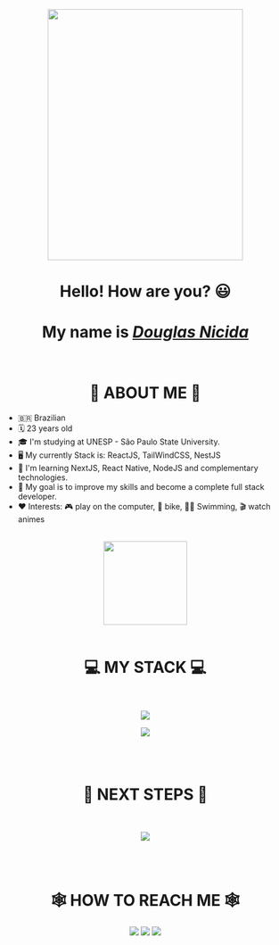 <div align="center">
  
  <img width="350" height="450" src="https://github.com/douglasnicida/douglasnicida/assets/56737480/9752b3ab-3199-4d09-835c-96225cb3940b" alt=""/>
  
  <div align="center">
    <h1 align="center">Hello! How are you? 😃️</h1>
    <h1 align="center">My name is <a href="https://www.linkedin.com/in/douglasnicida/"><i>Douglas Nicida</i></a></h1>
<!--     <img width="800" height="400" src="https://media2.giphy.com/media/l46Cnk4ZRTlfeI32o/giphy.gif?cid=790b7611bf20762aac13b0dc6c85494a953bbcedcc0b54f1&rid=giphy.gif&ct=g" alt="Miranha dando oi :P"/> -->
  </div>
  
<br>
  
<h1 align="center"> 
  👾 ABOUT ME 👾
</h1>
  
  
<ul align="left">
  <li> 🇧🇷 Brazilian</li>
  <li> 🗓️ 23 years old</li>
  <li> 🎓 I'm studying at UNESP - São Paulo State University.</li>
  <li> 🖥️ My currently Stack is: ReactJS, TailWindCSS, NestJS</li>
  <li> 📖 I'm learning NextJS, React Native, NodeJS and complementary technologies.</li>
  <li> 🚀 My goal is to improve my skills and become a complete full stack developer. </li>
  <li> ❤️ Interests: 🎮 play on the computer, 🚴 bike, 🏊‍♂️ Swimming, 🎬 watch animes</li>
</ul>
<br>
<div align="center">
  <a href="https://github.com/douglasnicida">
<!--     <img height="150em" src="https://github-readme-stats.vercel.app/api?username=douglasnicida&count_private=true&include_all_commits=true&show_icons=true&theme=omni&hide_border=false&show_owner=true"/> -->
    <img height="150em" src="https://github-readme-stats.vercel.app/api/top-langs/?username=douglasnicida&theme=omni&hide_border=false&&layout=compact"/>
  </a>
</div>
<br>
 <h1 align="center">💻 MY STACK 💻</h1>
  
<div align="center" valign="top"><br>
  <p align="center">
    <a href="https://skillicons.dev">
      <img src="https://skillicons.dev/icons?i=react,nestjs,tailwind,nodejs,js,html,css,prisma&theme=dark" />
    </a>
  </p>

  <p align="center">
    <a href="https://skillicons.dev">
      <img src="https://skillicons.dev/icons?i=windows,linux&theme=dark" />
    </a>
  </p>
</div>
  <br>
  <br>
  
  <h1 align="center">🚀 NEXT STEPS 🚀</h1>
  <div align="center" valign="top"><br>
  <p align="center">
    <a href="https://skillicons.dev">
      <img src="https://skillicons.dev/icons?i=typescript,nextjs,sass&theme=dark" />
    </a>
  </p>
  
  <br>
    <br>
  
  <h1 align="center">🕸️ HOW TO REACH ME 🕸️</h1>
<div align="center">
  <a href="https://www.instagram.com/dougnicida/" target="_blank"><img src="https://img.shields.io/badge/-Instagram-%23E4405F?style=for-the-badge&logo=instagram&logoColor=white" target="_blank"></a>
  <!-- <a href="https://www.facebook.com/pr.eduardoribeiro" target="_blank"><img src="https://img.shields.io/badge/Facebook-1877F2?style=for-the-badge&logo=facebook&logoColor=white" target="_blank"></a>  -->
  <a href="https://www.linkedin.com/in/douglasnicida" target="_blank"><img src="https://img.shields.io/badge/-LinkedIn-%230077B5?style=for-the-badge&logo=linkedin&logoColor=white" target="_blank"></a> 
  <a href="mailto:douglasnicida@gmail.com"><img src="https://img.shields.io/badge/-Gmail-%23333?style=for-the-badge&logo=gmail&logoColor=white" target="_blank"></a>
</div>
<br>
<div align="center">
  
 <!-- <img src="https://user-images.githubusercontent.com/74038190/212284158-e840e285-664b-44d7-b79b-e264b5e54825.gif" /> -->
  
</div>
